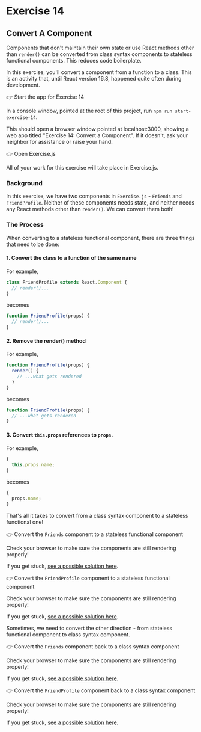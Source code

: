 # Exercise 14

## Convert A Component

Components that don't maintain their own state or use React methods other than `render()` can be converted from class syntax components to stateless functional components. This reduces code boilerplate.

In this exercise, you'll convert a component from a function to a class. This is an activity that, until React version 16.8, happened quite often during development.

👉 Start the app for Exercise 14

In a console window, pointed at the root of this project, run `npm run start-exercise-14`.

This should open a browser window pointed at localhost:3000, showing a web app titled "Exercise 14: Convert a Component". If it doesn't, ask your neighbor for assistance or raise your hand.

👉 Open Exercise.js

All of your work for this exercise will take place in Exercise.js.

### Background

In this exercise, we have two components in `Exercise.js` - `Friends` and `FriendProfile`. Neither of these components needs state, and neither needs any React methods other than `render()`. We can convert them both!

### The Process

When converting to a stateless functional component, there are three things that need to be done:

#### 1. Convert the class to a function of the same name

For example,

```jsx
class FriendProfile extends React.Component {
  // render()...
}
```

becomes

```jsx
function FriendProfile(props) {
  // render()...
}
```

#### 2. Remove the render() method

For example,

```jsx
function FriendProfile(props) {
  render() {
    // ...what gets rendered
  }
}
```

becomes

```jsx
function FriendProfile(props) {
  // ...what gets rendered
}
```

#### 3. Convert `this.props` references to `props`.

For example,

```jsx
{
  this.props.name;
}
```

becomes

```jsx
{
  props.name;
}
```

That's all it takes to convert from a class syntax component to a stateless functional one!

👉 Convert the `Friends` component to a stateless functional component

Check your browser to make sure the components are still rendering properly!

If you get stuck, [see a possible solution here](./SOLUTIONS.md#friends-to-stateless).

👉 Convert the `FriendProfile` component to a stateless functional component

Check your browser to make sure the components are still rendering properly!

If you get stuck, [see a possible solution here](./SOLUTIONS.md#friendprofile-to-stateless).

Sometimes, we need to convert the other direction - from stateless functional component to class syntax component.

👉 Convert the `Friends` component back to a class syntax component

Check your browser to make sure the components are still rendering properly!

If you get stuck, [see a possible solution here](./SOLUTIONS.md#friends-to-class).

👉 Convert the `FriendProfile` component back to a class syntax component

Check your browser to make sure the components are still rendering properly!

If you get stuck, [see a possible solution here](./SOLUTIONS.md#friendprofile-to-class).
